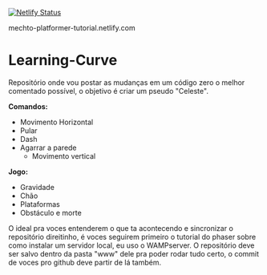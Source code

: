 [![Netlify Status](https://api.netlify.com/api/v1/badges/d2c576e6-8eaa-430c-a6b8-abcc5c88eea3/deploy-status)](https://app.netlify.com/sites/mechto-platformer-tutorial/deploys)

mechto-platformer-tutorial.netlify.com

# Learning-Curve
Repositório onde vou postar as mudanças em um código zero o melhor comentado possível, o objetivo é criar um pseudo "Celeste".

**Comandos:**
 - Movimento Horizontal
 - Pular
 - Dash
 - Agarrar a parede
	 - Movimento vertical

**Jogo:**
 - Gravidade
 - Chão
 - Plataformas
 - Obstáculo e morte


O ideal pra voces entenderem o que ta acontecendo e sincronizar o repositório direitinho, é voces seguirem primeiro o tutorial do phaser sobre como instalar um servidor local, eu uso o WAMPserver. O repositório deve ser salvo dentro da pasta "www" dele pra poder rodar tudo certo, o commit de voces pro github deve partir de lá também.
